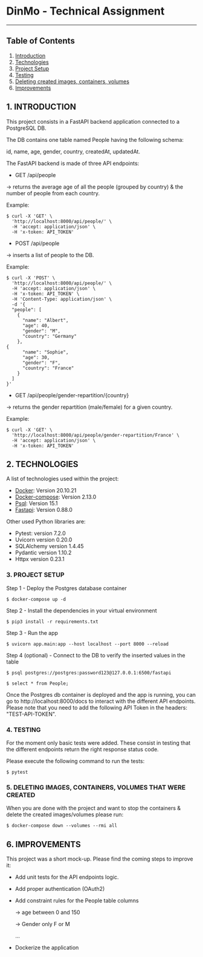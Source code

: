 # DinMo - Technical Assignment
***

## Table of Contents
1. [Introduction](#introduction)
2. [Technologies](#technologies)
3. [Project Setup](#project-setup)
4. [Testing](#testing)
5. [Deleting created images, containers, volumes](#deleting)
6. [Improvements](#improvements)


## __1. INTRODUCTION__
<a name="introduction"></a>

This project consists in a FastAPI backend application connected to a PostgreSQL DB. 

The DB contains one table named People having the following schema: 

id, name, age, gender, country, createdAt, updatedAt.

The FastAPI backend is made of three API endpoints:


* GET /api/people 

-> returns the average age of all the people (grouped by country) & the number of people from each country.

Example:
```
$ curl -X 'GET' \
  'http://localhost:8000/api/people/' \
  -H 'accept: application/json' \
  -H 'x-token: API_TOKEN'
```

* POST /api/people 

-> inserts a list of people to the DB.

Example:
```
$ curl -X 'POST' \
  'http://localhost:8000/api/people/' \
  -H 'accept: application/json' \
  -H 'x-token: API_TOKEN' \
  -H 'Content-Type: application/json' \
  -d '{
  "people": [
    {
      "name": "Albert",
      "age": 40,
      "gender": "M",
      "country": "Germany"
    },
{
      "name": "Sophie",
      "age": 30,
      "gender": "F",
      "country": "France"
    }
  ]
}'
```
* GET /api/people/gender-repartition/{country} 

-> returns the gender repartition (male/female) for a given country.

Example:
```
$ curl -X 'GET' \
  'http://localhost:8000/api/people/gender-repartition/France' \
  -H 'accept: application/json' \
  -H 'x-token: API_TOKEN'
```

## __2. TECHNOLOGIES__
<a name="technologies"></a>

A list of technologies used within the project:
* [Docker](https://docs.docker.com/get-docker): Version 20.10.21
* [Docker-compose](https://docs.docker.com/compose/install): Version 2.13.0
* [Psql](https://www.postgresql.org/download/): Version 15.1
* [Fastapi](https://fastapi.tiangolo.com/): Version 0.88.0

Other used Python libraries are:
* Pytest: version 7.2.0
* Uvicorn version 0.20.0
* SQLAlchemy version 1.4.45
* Pydantic version 1.10.2
* Httpx version 0.23.1


### __3. PROJECT SETUP__
<a name="project-setup"></a>

Step 1 - Deploy the Postgres database container

```
$ docker-compose up -d
```

Step 2 - Install the dependencies in your virtual environment

```
$ pip3 install -r requirements.txt
```

Step 3 - Run the app

```
$ uvicorn app.main:app --host localhost --port 8000 --reload
```

 Step 4 (optional) - Connect to the DB to verify the inserted values in the table

```
$ psql postgres://postgres:password123@127.0.0.1:6500/fastapi
```

```
$ select * from People;
```

Once the Postgres db container is deployed and the app is running, you can go to  http://localhost:8000/docs to interact with the different API endpoints.
Please note that you need to add the following API Token in the headers: "TEST-API-TOKEN".



### __4. TESTING__
<a name="testing"></a>
For the moment only basic tests were added. These consist in testing that the different endpoints return the right response status code.

Please execute the following command to run the tests:
```
$ pytest
```

 ### __5. DELETING IMAGES, CONTAINERS, VOLUMES THAT WERE CREATED__
 <a name="deleting"></a>

When you are done with the project and want to stop the containers & delete the created images/volumes please run:

```
$ docker-compose down --volumes --rmi all
```

## __6. IMPROVEMENTS__
<a name="improvements"></a>

This project was a short mock-up. 
Please find the coming steps to improve it:
* Add unit tests for the API endpoints logic.
* Add proper authentication (OAuth2)
* Add constraint rules for the People table columns

    -> age between 0 and 150 

    -> Gender only F or M
    
    ...
* Dockerize the application